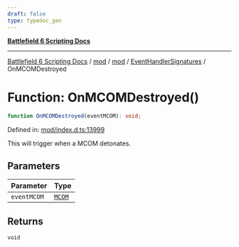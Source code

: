 ```yaml
---
draft: false
type: typedoc_gen
---
```


[**Battlefield 6 Scripting Docs**](../../../../_index.md)

***

[Battlefield 6 Scripting Docs](../../../../_index.md) / [mod](../../../_index.md) / [mod](../../_index.md) / [EventHandlerSignatures](../_index.md) / OnMCOMDestroyed

# Function: OnMCOMDestroyed()

```ts
function OnMCOMDestroyed(eventMCOM): void;
```

Defined in: [mod/index.d.ts:13999](https://github.com/battlefield-portal-community/portal-docs/blob/6d87e21c5922a3efb03c634dbe98e5fe6e797672/generators/santiago/mod/index.d.ts#L13999)

This will trigger when a MCOM detonates.

## Parameters

| Parameter | Type |
| ------ | ------ |
| `eventMCOM` | [`MCOM`](../../MCOM/_index.md) |

## Returns

`void`
